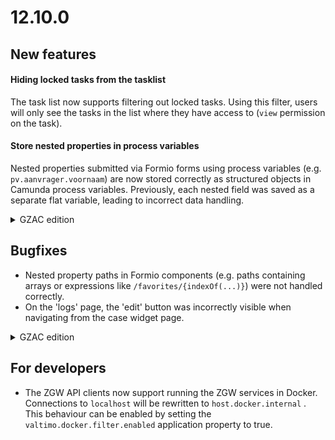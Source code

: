 # 12.10.0

## New features

#### Hiding locked tasks from the tasklist

The task list now supports filtering out locked tasks. Using this filter, users will only see the tasks in the list where they have access to (`view` permission on the task).

#### Store nested properties in process variables

Nested properties submitted via Formio forms using process variables (e.g. `pv.aanvrager.voornaam`) are now stored correctly as structured objects in Camunda process variables. Previously, each nested field was saved as a separate flat variable, leading to incorrect data handling.

<details>

<summary>GZAC edition</summary>

#### Change metadata for Documenten API documents with status 'definitive'

Documenten API documents can now be changed. When documents have status 'definitive', a new version of the document is created for metadata changes. The content of the document can't be changed.

Editing document metadata is only allowed when the user has the correct permissions. More information can be found [here](../../features/zgw/zgw-documents/access-control.md).

#### Retrieve Eigenschappen via Catalogi API plugin

The Catalogi API plugin has been extended to retrieve Eigenschappen (definition) based on the name. These Eigenschappen can now be stored as process variables and can be used to create a new Zaakeigenschap without differences between OTAP-environments.

</details>

## Bugfixes

* Nested property paths in Formio components (e.g. paths containing arrays or expressions like `/favorites/{indexOf(...)}`) were not handled correctly.
* On the 'logs' page, the 'edit' button was incorrectly visible when navigating from the case widget page.

<details>

<summary>GZAC edition</summary>

* Upload Documenten API documents in parts now uses the correct lock property
* Documenten API file upload components now work correctly when used in a Form.io editgrid.

</details>

## For developers

* The ZGW API clients now support running the ZGW services in Docker. Connections to `localhost` will be rewritten to `host.docker.internal` . This behaviour can be enabled by setting the `valtimo.docker.filter.enabled`  application property to true.
